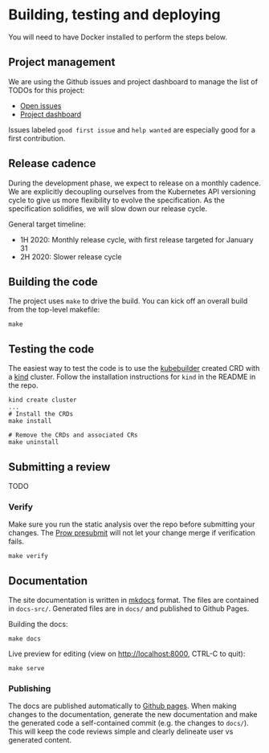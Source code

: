 <!--
Copyright 2019 The Kubernetes Authors.

Licensed under the Apache License, Version 2.0 (the "License");
you may not use this file except in compliance with the License.
You may obtain a copy of the License at

     http://www.apache.org/licenses/LICENSE-2.0

Unless required by applicable law or agreed to in writing, software
distributed under the License is distributed on an "AS IS" BASIS,
WITHOUT WARRANTIES OR CONDITIONS OF ANY KIND, either express or implied.
See the License for the specific language governing permissions and
limitations under the License.
-->

# Building, testing and deploying

You will need to have Docker installed to perform the steps below.

## Project management

We are using the Github issues and project dashboard to manage the list of TODOs
for this project:

* [Open issues][gh-issues]
* [Project dashboard][gh-dashboard]

[gh-issues]: https://github.com/kubernetes-sigs/service-apis/issues
[gh-dashboard]: https://github.com/kubernetes-sigs/service-apis/projects/1

Issues labeled `good first issue` and `help wanted` are especially good for a
first contribution.

## Release cadence

During the development phase, we expect to release on a monthly cadence. We are
explicitly decoupling ourselves from the Kubernetes API versioning cycle to
give us more flexibility to evolve the specification. As the specification solidifies,
we will slow down our release cycle.

General target timeline:

* 1H 2020: Monthly release cycle, with first release targeted for January 31
* 2H 2020: Slower release cycle

## Building the code

The project uses `make` to drive the build. You can kick off an overall build
from the top-level makefile:

```shell
make
```

## Testing the code

The easiest way to test the code is to use the [kubebuilder][kubebuilder]
created CRD with a [kind][kind] cluster. Follow the installation instructions
for `kind` in the README in the repo.

```shell
kind create cluster
...
# Install the CRDs
make install

# Remove the CRDs and associated CRs
make uninstall
```

[kubebuilder]: https://book.kubebuilder.io/
[kind]: https://github.com/kubernetes-sigs/kind

## Submitting a review

TODO

### Verify

Make sure you run the static analysis over the repo before submitting your
changes. The [Prow presubmit][prow-setup] will not let your change merge if
verification fails.

```shell
make verify
```

[prow-setup]: https://github.com/kubernetes/test-infra/tree/master/config/jobs/kubernetes-sigs/service-apis

## Documentation

The site documentation is written in [mkdocs][mkdocs] format. The files are
contained in `docs-src/`. Generated files are in `docs/` and published to
Github Pages.

Building the docs:

```shell
make docs
```

Live preview for editing (view on [http://localhost:8000](), CTRL-C to quit):

```shell
make serve
```

### Publishing

The docs are published automatically to [Github pages][ghp]. When making changes to the
documentation, generate the new documentation and make the generated code a
self-contained commit (e.g. the changes to `docs/`). This will keep the code
reviews simple and clearly delineate user vs generated content.

[ghp]: https://kubernetes-sigs.github.io/service-apis/
[mkdocs]: https://www.mkdocs.org/
